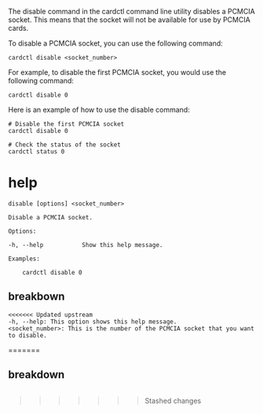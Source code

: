 The disable command in the cardctl command line utility disables a PCMCIA socket. This means that the socket will not be available for use by PCMCIA cards.

To disable a PCMCIA socket, you can use the following command:

`cardctl disable <socket_number>`

For example, to disable the first PCMCIA socket, you would use the following command:

`cardctl disable 0`

Here is an example of how to use the disable command:

```
# Disable the first PCMCIA socket
cardctl disable 0

# Check the status of the socket
cardctl status 0
```




# help 

```
disable [options] <socket_number>

Disable a PCMCIA socket.

Options:

-h, --help           Show this help message.

Examples:

    cardctl disable 0
```
## breakbown

```
<<<<<<< Updated upstream
-h, --help: This option shows this help message.
<socket_number>: This is the number of the PCMCIA socket that you want to disable.
```
=======



## breakdown

```

```
>>>>>>> Stashed changes
